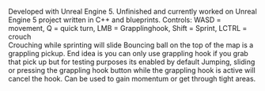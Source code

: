 Developed with Unreal Engine 5.
Unfinished and currently worked on Unreal Engine 5 project written in C++ and blueprints. 
Controls: WASD = movement, Q = quick turn, LMB = Grapplinghook, Shift = Sprint, LCTRL = crouch\
Crouching while sprinting will slide
Bouncing ball on the top of the map is a grappling pickup. End idea is you can only use grappling hook if you grab that pick up but for testing purposes its enabled by default 
Jumping, sliding or pressing the grappling hook button while the grappling hook is active will cancel the hook. Can be used to gain momentum or get through tight areas.

